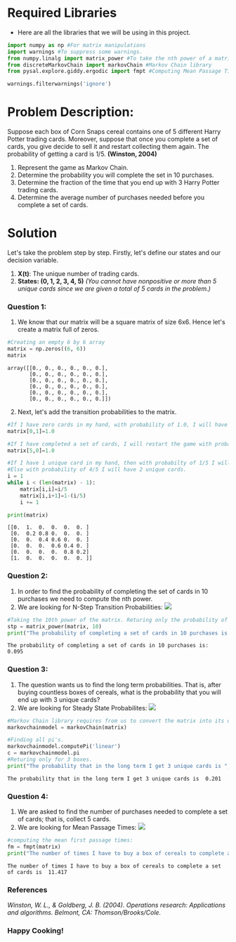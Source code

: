 # Required Libraries
* Here are all the libraries that we will be using in this project.

```python
import numpy as np #For matrix manipulations
import warnings #To suppress some warnings. 
from numpy.linalg import matrix_power #To take the nth power of a matrix
from discreteMarkovChain import markovChain #Markov Chain library
from pysal.explore.giddy.ergodic import fmpt #Computing Mean Passage Times

warnings.filterwarnings('ignore')

```

# Problem Description:
Suppose each box of Corn Snaps cereal contains one of 5 different Harry Potter trading cards. Moreover, suppose that once you complete a set of cards, you give decide to sell it and restart collecting them again. The probability of getting a card is  1/5. <b>(Winston, 2004)</b>

1.  Represent the game as Markov Chain.
2.	Determine the probability you will complete the set in 10 purchases.
3.	Determine the fraction of the time that you end up with 3 Harry Potter trading cards.
4.	Determine the average number of purchases needed before you complete a set of cards.


# Solution

Let's take the problem step by step. Firstly, let's define our states and our decision variable.
1. <b>X(t)</b>: The unique number of trading cards. 
2. <b>States: (0, 1, 2, 3, 4, 5)</b> <i>(You cannot have nonpositive or more than 5 unique cards since we are given a total of 5 cards in the problem.) </i>

### Question 1:
1. We know that our matrix will be a square matrix of size 6x6. Hence let's create a matrix full of zeros.


```python
#Creating an empty 6 by 6 array
matrix = np.zeros((6, 6))
matrix
```




    array([[0., 0., 0., 0., 0., 0.],
           [0., 0., 0., 0., 0., 0.],
           [0., 0., 0., 0., 0., 0.],
           [0., 0., 0., 0., 0., 0.],
           [0., 0., 0., 0., 0., 0.],
           [0., 0., 0., 0., 0., 0.]])



2. Next, let's add the transition probabilities to the matrix.


```python
#If I have zero cards in my hand, with probability of 1.0, I will have 1 unique card after one purchase.
matrix[0,1]=1.0

#If I have completed a set of cards, I will restart the game with probability of 1.0 and I will have zero cards again.
matrix[5,0]=1.0

#If I have 1 unique card in my hand, then with probabilty of 1/5 I will get the same card. 
#Else with probability of 4/5 I will have 2 unique cards.
i = 1
while i < (len(matrix) - 1):
    matrix[i,i]=i/5
    matrix[i,i+1]=1-(i/5)
    i += 1

print(matrix)
```

    [[0.  1.  0.  0.  0.  0. ]
     [0.  0.2 0.8 0.  0.  0. ]
     [0.  0.  0.4 0.6 0.  0. ]
     [0.  0.  0.  0.6 0.4 0. ]
     [0.  0.  0.  0.  0.8 0.2]
     [1.  0.  0.  0.  0.  0. ]]
    

### Question 2:
1. In order to find the probability of completing the set of cards in 10 purchases we need to compute the nth power.
2. We are looking for N-Step Transition Probabilities:  <img src="https://render.githubusercontent.com/render/math?math=P(0,5)^{10}">


```python
#Taking the 10th power of the matrix. Returing only the probability of completing the set.
stp = matrix_power(matrix, 10)
print("The probability of completing a set of cards in 10 purchases is: ", round(stp[0,5], 3))
```

    The probability of completing a set of cards in 10 purchases is:  0.095
    

### Question 3: 
1. The question wants us to find the long term probabilities. That is, after buying countless boxes of cereals, what is the probability that you will end up with 3 unique cards?
2. We are looking for Steady State Probabilites: <img src="https://render.githubusercontent.com/render/math?math=\pi_3=\sum_{i=1}^{5}\pi_i*p_{i3} \quadfor \quad j=0,1,2,....,5">


```python
#Markov Chain library requires from us to convert the matrix into its own Markov Chain type
markovchainmodel = markovChain(matrix)

#Finding all pi's.
markovchainmodel.computePi('linear')
c = markovchainmodel.pi
#Returing only for 3 boxes.
print("The probability that in the long term I get 3 unique cards is ", round(c[3], 3))
```

    The probability that in the long term I get 3 unique cards is  0.201
    

### Question 4:
1. We are asked to find the number of purchases needed to complete a set of cards; that is, collect 5 cards.
2. We are looking for Mean Passage Times: <img src="https://render.githubusercontent.com/render/math?m_{05}=1+\sum_{k\neq5}P_{0k}*m_{k5}">


```python
#computing the mean first passage times:
fm = fmpt(matrix)
print("The number of times I have to buy a box of cereals to complete a set of cards is ", round(fm[0,5], 3))
```

    The number of times I have to buy a box of cereals to complete a set of cards is  11.417
    

### References
<i>Winston, W. L., & Goldberg, J. B. (2004). Operations research: Applications and algorithms. Belmont, CA: Thomson/Brooks/Cole.</i>

### Happy Cooking!
